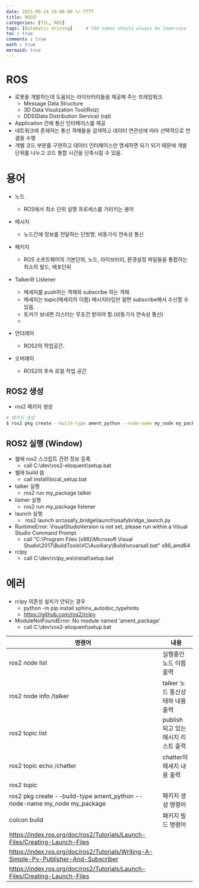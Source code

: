 ```yaml
---
date: 2021-09-24 20:00:00 +/-TTTT
title: ROS란
categories: [TIL, ROS]
tags: [Automatic driving]     # TAG names should always be lowercase
toc : true
comments : true
math : true
mermaid: true
---
```

# ROS

- 로봇을 개발하는데 도움되는 라이브러리들을 제공해 주는 프레임워크.
  - Message Data Structure
  - 3D Data Visulization Tool(Rviz)
  - DDS(Data Distribution Service) (rqt)
- Application 간에 통신 인터페이스를 제공
- 네트워크에 존재하는 통신 객체들을 검색하고 데이터 연관성에 따라 선택적으로 연결을 수행
- 개별 코드 부분를 구현하고 데이터 인터페이스만 명세하면 되기 되기 때문에 개발 단위를 나누고 코드 통합 시간을 단축시킬 수 있음.



# 용어

- 노드
  - ROS에서 최소 단위 실행 프로세스를 가리키는 용어
- 메시지
  - 노드간에 정보를 전달하는 단방향, 비동기식 연속성 통신
- 패키지
  - ROS 소프트웨어의 기본단위, 노드, 라이브러리, 환경설정 파일들을 통합하는 최소의 빌드, 배포단위
- Talker와 Listener
  - 메세지를 push하는 객체와 subscribe 하는 객체
  - 메세지는 topic(메세지의 이름) 메시지타입만 알면 subscribe해서 수신할 수 있음.
  - 토커가 보내면 리스터는 무조건 받아야 함.(비동기식 연속성 통신)
  - ​

- 언더레이
  - ROS2의 작업공간.
- 오버레이
  - ROS2의 후속 로컬 작업 공간




## ROS2 생성

- ros2 패키지 생성

```bash
# 패키지 생성
$ ros2 pkg create --build-type ament_python --node-name my_node my_package
```



## ROS2 실행 (Window)

- 쉘에 ros2 스크립트 관련 정보 등록
  - call C:\dev\ros2-eloquent\setup.bat
- 쉘에 build 씀
  -  call install\local_setup.bat
- talker 실행
  - ros2 run my_package talker
- listner 실행
  - ros2 run my_package listener
- launch 실행
  - ​	ros2 launch src\ssafy_bridge\launch\ssafybridge_launch.py
- RuntimeError: VisualStudioVersion is not set, please run within a 
  Visual Studio Command Prompt
  - call "C:\Program Files (x86)\Microsoft Visual Studio\2017\BuildTools\VC\Auxiliary\Build\vcvarsall.bat" x86_amd64	
- rclpy
  - call C:\dev\rclpy_ws\install\setup.bat 


# 에러

- rclpy 의존성 설치가 안되는 경우
  - python -m pip install sphinx_autodoc_typehints  
  - https://github.com/ros2/rclpy
- ModuleNotFoundError: No module named 'ament_package'
  - call C:\dev\ros2-eloquent\setup.bat

| 명령어                                                                                | 내용                                 |
| ------------------------------------------------------------------------------------- | ------------------------------------ |
| ros2 node list                                                                        | 실행중인 노드 이름 출력              |
| ros2 node info /talker                                                                | talker 노드 통신상태와 내용 출력     |
| ros2 topic list                                                                       | publish 되고 있는 메시지 리스트 출력 |
| ros2 topic echo /chatter                                                              | chatter의 메세지 내용 출력           |
| ros2 topic                                                                            |                                      |
| ros2 pkg create --build-type ament_python --node-name my_node my_package              | 패키지 생성 명령어                   |
| colcon build                                                                          | 패키지 빌드 명령어                   |
| https://index.ros.org/doc/ros2/Tutorials/Launch-Files/Creating-Launch-Files           |                                      |
| https://index.ros.org/doc/ros2/Tutorials/Writing-A-Simple-Py-Publisher-And-Subscriber |                                      |
| https://index.ros.org/doc/ros2/Tutorials/Launch-Files/Creating-Launch-Files           |                                      |
